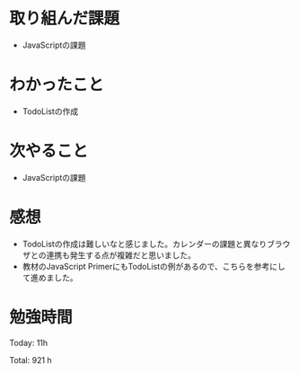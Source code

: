 # 取り組んだ課題
- JavaScriptの課題

# わかったこと
- TodoListの作成
# 次やること
- JavaScriptの課題

# 感想
- TodoListの作成は難しいなと感じました。カレンダーの課題と異なりブラウザとの連携も発生する点が複雑だと思いました。
- 教材のJavaScript PrimerにもTodoListの例があるので、こちらを参考にして進めました。

# 勉強時間
Today: 11h

Total: 921 h
